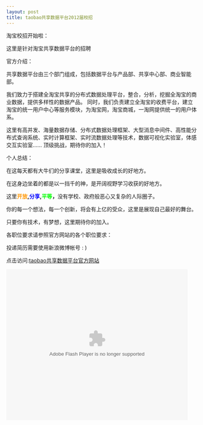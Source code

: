 ```yaml
---
layout: post
title: taobao共享数据平台2012届校招
---
```


淘宝校招开始啦：

这里是针对淘宝共享数据平台的招聘

官方介绍：   

共享数据平台由三个部门组成，包括数据平台与产品部、共享中心部、商业智能部。

我们致力于搭建全淘宝共享的分布式数据处理平台，整合，分析，挖掘全淘宝的商业数据，提供多样性的数据产品。
同时，我们负责建立全淘宝的收费平台，建立淘宝的统一用户中心等服务模块，为淘宝网，淘宝商城，一淘网提供统一的用户体系。

这里有高并发、海量数据存储、分布式数据处理框架、大型消息中间件、高性能分布式查询系统、实时计算框架、实时流数据处理等技术，数据可视化实验室，体感交互实验室…… 顶级挑战，期待你的加入！

    

个人总结：

在这每天都有大牛们的分享课堂，这里是吸收成长的好地方。

在这身边坐着的都是以一挡千的神，是开阔视野学习收获的好地方。

这里<strong><span style="color:rgb(255,150,0)">开放</span>,<span style="color:rgb(0,0,255)">分享</span>,<span style="color:rgb(0,255,0)">平等</span>，</strong>没有学校、政府般恶心又复杂的人际圈子。

你的每一个想法，每一个创新，将会有上亿的受众，这里是展现自己最好的舞台。

只要你有技术，有梦想，这里期待你的加入。

 

各职位要求请参照官方网站的各个职位要求：

投递简历需要使用新浪微博帐号 : )  

点击访问:[taobao共享数据平台官方网站](http://www.tbdata.org/about-us#jobs)

<embed src="http://player.youku.com/player.php/sid/XMjUxNDA1OTk2/v.swf" allowFullScreen="true" quality="high" width="480" height="400" align="middle" allowScriptAccess="always" type="application/x-shockwave-flash"></embed>